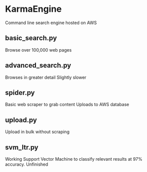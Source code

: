 # KarmaEngine
Command line search engine hosted on AWS

## basic_search.py
Browse over 100,000 web pages 

## advanced_search.py
Browses in greater detail
Slightly slower

## spider.py
Basic web scraper to grab content
Uploads to AWS database

## upload.py
Upload in bulk without scraping

## svm_ltr.py
Working Support Vector Machine to classify relevant results at 97% accuracy.
Unfinished
